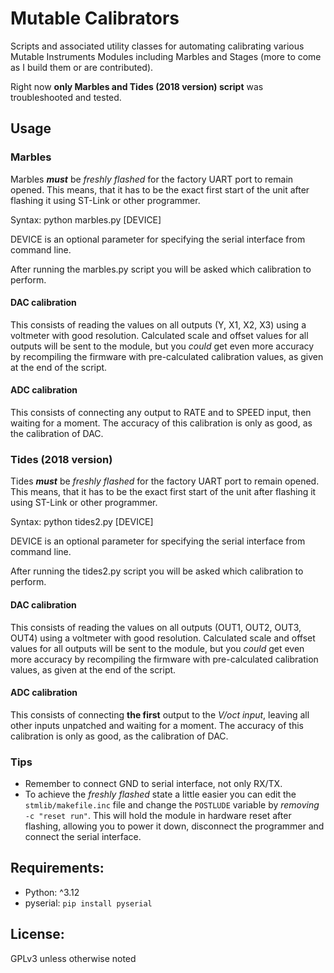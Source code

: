 # Mutable Calibrators

Scripts and associated utility classes for automating calibrating various Mutable Instruments Modules including Marbles and Stages (more to come as I build them or are contributed).

Right now **only Marbles and Tides (2018 version) script** was troubleshooted and tested.

## Usage

### Marbles

Marbles ***must*** be *freshly flashed* for the factory UART
port to remain opened. This means, that it has to be the exact first
start of the unit after flashing it using ST-Link or other
programmer.

Syntax:
python marbles.py \[DEVICE\]

DEVICE is an optional parameter for specifying the serial interface from command line.

After running the marbles.py script you will be asked which calibration to perform.

#### DAC calibration

This consists of reading the values on all outputs (Y, X1, X2, X3) using a
voltmeter with good resolution. Calculated scale and offset values for all
outputs will be sent to the module, but you *could* get even more accuracy
by recompiling the firmware with pre-calculated calibration values, as
given at the end of the script.

#### ADC calibration

This consists of connecting any output to RATE and to SPEED input, then
waiting for a moment. The accuracy of this calibration is only as good, as 
the calibration of DAC. 

### Tides (2018 version)

Tides ***must*** be *freshly flashed* for the factory UART
port to remain opened. This means, that it has to be the exact first
start of the unit after flashing it using ST-Link or other
programmer.

Syntax:
python tides2.py \[DEVICE\]

DEVICE is an optional parameter for specifying the serial interface from command line.

After running the tides2.py script you will be asked which calibration to perform.

#### DAC calibration

This consists of reading the values on all outputs (OUT1, OUT2, OUT3, OUT4) using a
voltmeter with good resolution. Calculated scale and offset values for all
outputs will be sent to the module, but you *could* get even more accuracy
by recompiling the firmware with pre-calculated calibration values, as
given at the end of the script.

#### ADC calibration

This consists of connecting **the first** output to the *V/oct input*, leaving
all other inputs unpatched and waiting for a moment. The accuracy of this 
calibration is only as good, as the calibration of DAC. 

### Tips

* Remember to connect GND to serial interface, not only RX/TX.
* To achieve the *freshly flashed* state a little easier you can edit 
the `stmlib/makefile.inc` file and change the `POSTLUDE` variable by 
*removing* `-c "reset run"`. This will hold the module in hardware reset 
after flashing, allowing you to power it down, disconnect the programmer 
and connect the serial interface.


## Requirements:

- Python: ^3.12
- pyserial: `pip install pyserial`

## License:

GPLv3 unless otherwise noted
